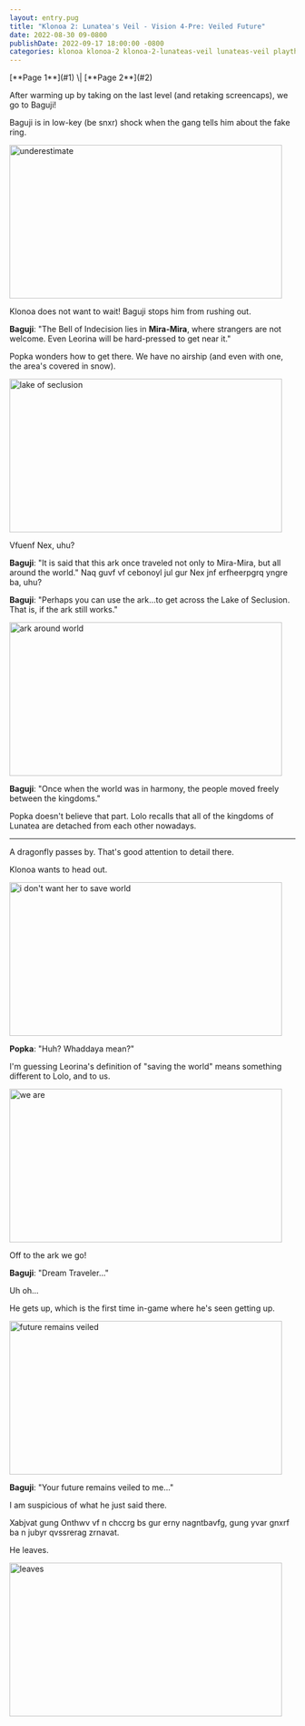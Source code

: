 ```yaml
---
layout: entry.pug
title: "Klonoa 2: Lunatea's Veil - Vision 4-Pre: Veiled Future"
date: 2022-08-30 09-0800
publishDate: 2022-09-17 18:00:00 -0800
categories: klonoa klonoa-2 klonoa-2-lunateas-veil lunateas-veil playthroughs
---
```


<p class="entry-partination" markdown="1">[**Page 1**](#1) \| [**Page 2**](#2)</p>

<a name="1"></a>

After warming up by taking on the last level (and retaking screencaps), we go to Baguji!

Baguji is in low-key (be snxr) shock when the gang tells him about the fake ring.

<img src="https://i.imgur.com/K67nbaF.jpg" alt="underestimate" id="hd-liveblog" width="480" height="270" />

Klonoa does not want to wait! Baguji stops him from rushing out.

**Baguji**: "The Bell of Indecision lies in **Mira-Mira**, where strangers are not welcome. Even Leorina will be hard-pressed to get near it."

Popka wonders how to get there. We have no airship (and even with one, the area's covered in snow).

<img src="https://i.imgur.com/CXNZRp5.jpg" alt="lake of seclusion" id="hd-liveblog" width="480" height="270" />

Vfuenf Nex, uhu?

**Baguji**: "It is said that this ark once traveled not only to Mira-Mira, but all around the world." Naq guvf vf cebonoyl jul gur Nex jnf erfheerpgrq yngre ba, uhu?

**Baguji**: "Perhaps you can use the ark...to get across the Lake of Seclusion. That is, if the ark still works."

<img src="https://i.imgur.com/wnt7wyg.jpg" alt="ark around world" id="hd-liveblog" width="480" height="270" />

**Baguji**: "Once when the world was in harmony, the people moved freely between the kingdoms."

Popka doesn't believe that part. Lolo recalls that all of the kingdoms of Lunatea are detached from each other nowadays.

<a name="2"></a>

---

A dragonfly passes by. That's good attention to detail there.

Klonoa wants to head out.

<img src="https://i.imgur.com/nkOzpPz.jpg" alt="i don't want her to save world" id="hd-liveblog" width="480" height="270" />

**Popka**: "Huh? Whaddaya mean?"

I'm guessing Leorina's definition of "saving the world" means something different to Lolo, and to us.

<img src="https://i.imgur.com/HW1VwCm.jpg" alt="we are" id="hd-liveblog" width="480" height="270" />

Off to the ark we go!

**Baguji**: "Dream Traveler..."

Uh oh...

He gets up, which is the first time in-game where he's seen getting up.

<img src="https://i.imgur.com/FU7UTNP.jpg" alt="future remains veiled" id="hd-liveblog" width="480" height="270" />

**Baguji**: "Your future remains veiled to me..."

I am suspicious of what he just said there. 

Xabjvat gung Onthwv vf n chccrg bs gur erny nagntbavfg, gung yvar gnxrf ba n jubyr qvssrerag zrnavat.

He leaves.

<img src="https://i.imgur.com/pjGQp94.jpg" alt="leaves" id="hd-liveblog" width="480" height="270" />